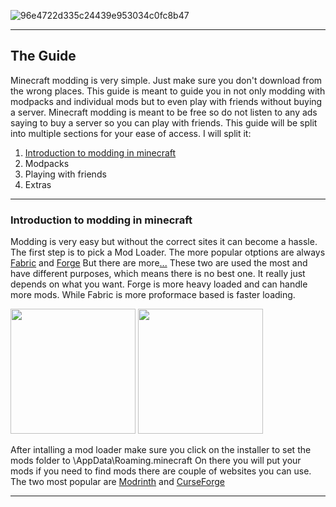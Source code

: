 ![96e4722d335c24439e953034c0fc8b47](https://github.com/hollowshield/minecraftmodding/assets/70131064/abe5392b-45aa-4c3a-8fd5-4a865257a5c3)
 
---

## The Guide
Minecraft modding is very simple. Just make sure you don't download from the wrong places. 
This guide is meant to guide you in not only modding with modpacks and individual mods but to even play with friends without buying a server. Minecraft modding is meant to be free so do not listen to any ads saying to buy a server so you can play with friends. 
This guide will be split into multiple sections for your ease of access. I will split it:
1. [Introduction to modding in minecraft](#Intro)
2. Modpacks
3. Playing with friends
4. Extras

---

### Introduction to modding in minecraft 


Modding is very easy but without the correct sites it can become a hassle. 
The first step is to pick a Mod Loader.
The more popular otptions are always [Fabric](https://fabricmc.net/) and [Forge](https://files.minecraftforge.net/net/minecraftforge/forge/)
But there are more[...](https://ftb.fandom.com/wiki/Category:Modloaders)
These two are used the most and have different purposes, which means there is no best one. It really just depends on what you want. Forge is more heavy loaded and can handle more mods. While Fabric is more proformace based is faster loading. 

<img src="https://github.com/hollowshield/minecraftmodding/assets/70131064/76690140-3577-452e-9587-af6e74e992b0" width="200">

<img src="https://github.com/hollowshield/minecraftmodding/assets/70131064/07bbe05e-b22b-49db-b274-9c0115470b38" width="200">

After intalling a mod loader make sure you click on the installer to set the mods folder to \AppData\Roaming\.minecraft
On there you will put your mods
if you need to find mods there are couple of websites you can use.
The two most popular are [Modrinth](https://modrinth.com/) and [CurseForge](https://www.curseforge.com/minecraft)



***
